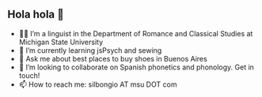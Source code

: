 ## Hola hola 👋

- 👩‍💻 I’m a linguist in the Department of Romance and Classical Studies at Michigan State University
- 🌱 I’m currently learning jsPsych and sewing
- 💬 Ask me about best places to buy shoes in Buenos Aires
- 👯 I’m looking to collaborate on Spanish phonetics and phonology. Get in touch!
- 📫 How to reach me: silbongio AT msu DOT com

